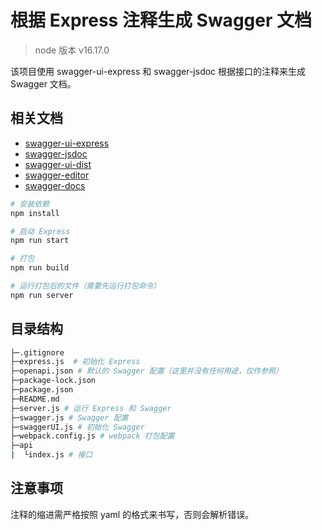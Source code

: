 <!--
 * @Author: HaoJie
 * @Date: 2023-01-06 17:07:53
 * @LastEditTime: 2023-01-06 17:35:44
 * @LastEditors: HaoJie
 * @FilePath: \node-swagger-server\readme.md
-->

# 根据 Express 注释生成 Swagger 文档

> node 版本 v16.17.0

该项目使用 swagger-ui-express 和 swagger-jsdoc 根据接口的注释来生成 Swagger 文档。

## 相关文档

- [swagger-ui-express](https://www.npmjs.com/package/swagger-ui-express)
- [swagger-jsdoc](https://www.npmjs.com/package/swagger-jsdoc)
- [swagger-ui-dist](https://www.npmjs.com/package/swagger-ui-dist)
- [swagger-editor](https://editor.swagger.io/?_ga=2.163407102.31466322.1672904915-1762401414.1672904914)
- [swagger-docs](https://swagger.io/docs/open-source-tools/swagger-ui/usage/installation/)

```sh
# 安装依赖
npm install

# 启动 Express
npm run start

# 打包
npm run build

# 运行打包后的文件（需要先运行打包命令）
npm run server
```

## 目录结构

```sh
├─.gitignore
├─express.js  # 初始化 Express
├─openapi.json # 默认的 Swagger 配置（这里并没有任何用途，仅作参照）
├─package-lock.json
├─package.json
├─README.md
├─server.js # 运行 Express 和 Swagger
├─swagger.js # Swagger 配置
├─swaggerUI.js # 初始化 Swagger
├─webpack.config.js # webpack 打包配置
├─api
|  └index.js # 接口
```

## 注意事项

注释的缩进需严格按照 yaml 的格式来书写，否则会解析错误。
